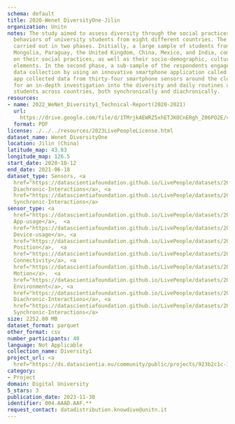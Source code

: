 ```yaml
---
schema: default
title: 2020-Wenet DiversityOne-Jilin
organization: Unitn
notes: The study aimed to assess diversity through the social practices and daily
  behaviors of university students from eight different countries. The research was
  carried out in two phases. Initially, a large sample of students from Denmark, Italy,
  Mongolia, Paraguay, the United Kingdom, China, Mexico, and India, completed a survey
  on their social practices, as well as their socio-demographic, cultural, and psychological
  elements. In the second phase, a sub-sample of the respondents engaged in a four-week
  data collection by using an innovative smartphone application called iLog. This
  app collected data from thirty-four smartphone sensors around the clock, allowing
  for an in-depth investigation into the diversity and daily routines of university
  students across countries, both synchronically and diachronically.
resources:
- name: 2022_WeNet_Diversity1_Technical-Report(2020-2021)
  url: 
    https://drive.google.com/file/d/1TMrjkAEWRZ5xhETJKOCnERgh_Z06PO2E/view?usp=drive_link
  format: PDF
license: ./../../resources/2023LivePeopleLicense.html
dataset_name: Wenet DiversityOne
location: Jilin (China)
latitude_map: 43.83
longitude_map: 126.5
start_date: 2020-10-12
end_date: 2021-06-18
dataset_type: Sensors, <a 
  href="https://datascientiafoundation.github.io/LivePeople/datasets/2020-DV1-Jilin-Diachronic-Interactions/">
  Diachronic-Interactions</a>, <a 
  href="https://datascientiafoundation.github.io/LivePeople/datasets/2020-DV1-Jilin-Synchronic-Interactions/">
  Synchronic-Interactions</a>
sensor_type: <a 
  href="https://datascientiafoundation.github.io/LivePeople/datasets/2020-DV1-Jilin-App-usage/">
  App-usage</a>,  <a 
  href="https://datascientiafoundation.github.io/LivePeople/datasets/2020-DV1-Jilin-Device-usage/">
  Device-usage</a>, <a 
  href="https://datascientiafoundation.github.io/LivePeople/datasets/2020-DV1-Jilin-Position/">
  Position</a>,  <a 
  href="https://datascientiafoundation.github.io/LivePeople/datasets/2020-DV1-Jilin-Connectivity/">
  Connectivity</a>, <a 
  href="https://datascientiafoundation.github.io/LivePeople/datasets/2020-DV1-Jilin-Motion/">
  Motion</a>,  <a 
  href="https://datascientiafoundation.github.io/LivePeople/datasets/2020-DV1-Jilin-Environment/">
  Environment</a>, <a 
  href="https://datascientiafoundation.github.io/LivePeople/datasets/2020-DV1-Jilin-Diachronic-Interactions/">
  Diachronic-Interactions</a>, <a 
  href="https://datascientiafoundation.github.io/LivePeople/datasets/2020-DV1-Jilin-Synchronic-Interactions/">
  Synchronic-Interactions</a>
size: 2252.80 MB
dataset_format: parquet
other_format: csv
number_participants: 40
language: Not Applicable
collection_name: Diversity1
project_url: <a 
  href="https://ds.datascientia.eu/community/public/projects/923b2c1c-166c-4f53-a274-c9d6eaa5ad4f">https://ds.datascientia.eu/community/public/projects/923b2c1c-166c-4f53-a274-c9d6eaa5ad4f</a>
category:
- Project
domain: Digital University
5_stars: 3
publication_date: 2023-11-30
identifier: 004.AAAD.AAF.**
request_contact: datadistribution.knowdive@unitn.it
---
```

 